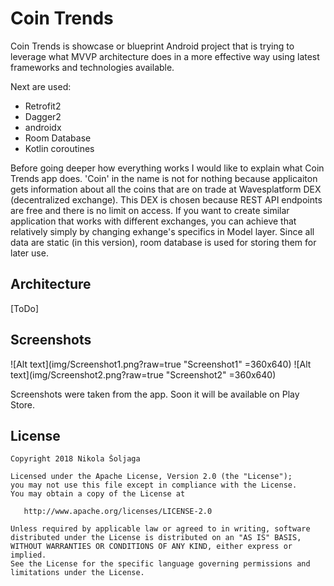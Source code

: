 # Coin Trends
Coin Trends is showcase or blueprint Android project that is trying to leverage what MVVP architecture does in a more effective way using latest frameworks and technologies available. 

Next are used:

- Retrofit2
- Dagger2 
- androidx
- Room Database
- Kotlin coroutines

Before going deeper how everything works I would like to explain what Coin Trends app does. 'Coin' in the name is not for nothing because applicaiton gets information about all the coins that
are on trade at Wavesplatform DEX (decentralized exchange). This DEX is chosen because REST API endpoints are free and there is no limit on access. If you want to create similar application that
works with different exchanges, you can achieve that relatively simply by changing exhange's specifics in Model layer. Since all data are static (in this version), room database is used 
for storing them for later use.
   
## Architecture

[ToDo]



## Screenshots 

![Alt text](img/Screenshot1.png?raw=true "Screenshot1" =360x640)
![Alt text](img/Screenshot2.png?raw=true "Screenshot2" =360x640)

Screenshots were taken from the app. Soon it will be available on Play Store.


## License

~~~
Copyright 2018 Nikola Šoljaga

Licensed under the Apache License, Version 2.0 (the "License");
you may not use this file except in compliance with the License.
You may obtain a copy of the License at

   http://www.apache.org/licenses/LICENSE-2.0

Unless required by applicable law or agreed to in writing, software
distributed under the License is distributed on an "AS IS" BASIS,
WITHOUT WARRANTIES OR CONDITIONS OF ANY KIND, either express or implied.
See the License for the specific language governing permissions and
limitations under the License.
~~~

